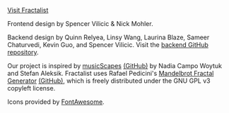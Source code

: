 [Visit Fractalist](https://quence-dev.github.io/fractalist)

Frontend design by Spencer Vilicic & Nick Mohler.

Backend design by Quinn Relyea, Linsy Wang, Laurina Blaze, Sameer Chaturvedi, Kevin Guo, and Spencer Vilicic. Visit the [backend GitHub repository](https://github.com/relishyeah/YellowBrick/tree/main/backend).
        
Our project is inspired by [musicScapes](https://musicscapes.herokuapp.com/) [(GitHub)](https://github.com/StefanAleksik/musicScape) by Nadia Campo Woytuk and Stefan Aleksik. Fractalist uses Rafael Pedicini's [Mandelbrot Fractal Generator](https://fractal.rafgraph.dev/) [(GitHub)](https://github.com/rafgraph/fractal), which is freely distributed under the GNU GPL v3 copyleft license.

Icons provided by [FontAwesome](https://fontawesome.com).
